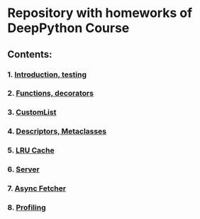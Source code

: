 # Repository with homeworks of DeepPython Course


## Contents: 
### 1. [Introduction, testing](https://github.com/Dadypool/deep_python_23b_Dadypool/tree/main/01)
### 2. [Functions, decorators](https://github.com/Dadypool/deep_python_23b_Dadypool/tree/main/02)
### 3. [CustomList](https://github.com/Dadypool/deep_python_23b_Dadypool/tree/main/03)
### 4. [Descriptors, Metaclasses](https://github.com/Dadypool/deep_python_23b_Dadypool/tree/main/04)
### 5. [LRU Cache](https://github.com/Dadypool/deep_python_23b_Dadypool/tree/main/05)
### 6. [Server](https://github.com/Dadypool/deep_python_23b_Dadypool/tree/main/06)
### 7. [Async Fetcher](https://github.com/Dadypool/deep_python_23b_Dadypool/tree/main/07)
### 8. [Profiling](https://github.com/Dadypool/deep_python_23b_Dadypool/tree/main/08)
